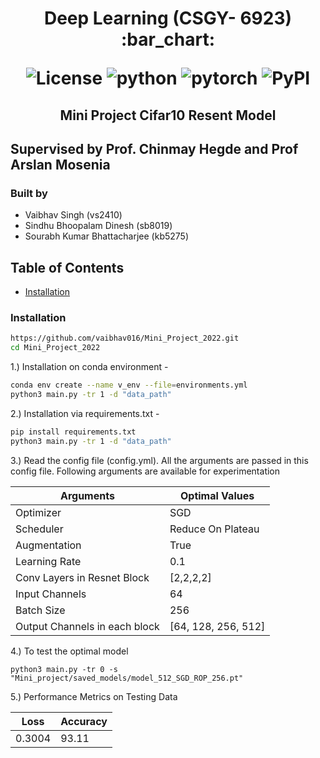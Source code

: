 <h1 align="center">
<p>Deep Learning (CSGY- 6923) :bar_chart:</p>
<p align="center">
<img alt="License" src="https://img.shields.io/badge/License-Apache_2.0-blue.svg">
<img alt="python" src="https://img.shields.io/badge/python-%3E%3D3.8-blue?logo=python">
<img alt="pytorch" src="https://img.shields.io/badge/PyTorch-%23EE4C2C3">
<img alt="PyPI" src="https://img.shields.io/badge/release-v1.0-brightgreen?logo=apache&logoColor=brightgreen">
</p>
</h1>

<h2 align="center">
<p>Mini Project Cifar10 Resent Model </p>
</h2>

## Supervised by Prof. Chinmay Hegde and Prof Arslan Mosenia 

### Built by 
- Vaibhav Singh (vs2410)
- Sindhu Bhoopalam Dinesh (sb8019)
- Sourabh Kumar Bhattacharjee (kb5275)


## Table of Contents

<!-- TOC -->

- [Installation](#installation)  


<!-- /TOC -->

### Installation

```bash
https://github.com/vaibhav016/Mini_Project_2022.git
cd Mini_Project_2022
```
1.) Installation on conda environment -  
```bash
conda env create --name v_env --file=environments.yml
python3 main.py -tr 1 -d "data_path" 
```
2.) Installation via requirements.txt -
```bash
pip install requirements.txt
python3 main.py -tr 1 -d "data_path" 
```

3.) Read the config file (config.yml). All the arguments are passed in this config file. 
Following arguments are available for experimentation

| Arguments  | Optimal Values |
| ------------------------------| ------------- |
| Optimizer                     | SGD  |
| Scheduler |  Reduce On Plateau  |
| Augmentation | True  |
| Learning Rate                 | 0.1  |
| Conv Layers in Resnet Block   | [2,2,2,2]  |
| Input Channels                | 64  |
| Batch Size                    | 256  |
| Output Channels in each block |  [64, 128, 256, 512]  |

4.) To test the optimal model
```
python3 main.py -tr 0 -s "Mini_project/saved_models/model_512_SGD_ROP_256.pt"
```

5.) Performance Metrics on Testing Data  
   
| Loss  | Accuracy |
| ------------------| ------------- |
| 0.3004     | 93.11  |


    
